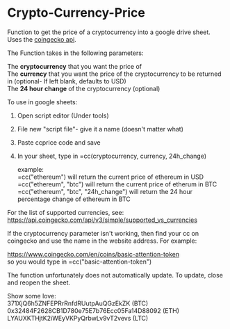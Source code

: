 # Crypto-Currency-Price
Function to get the price of a cryptocurrency into a google drive sheet. Uses the [coingecko api](https://www.coingecko.com/en/api).

The Function takes in the following parameters:  

The **cryptocurrency** that you want the price of  
The **currency** that you want the price of the cryptocurrency to be returned in (optional- If left blank, defaults to USD)  
The **24 hour change** of the cryptocurrency (optional)  

To use in google sheets:  

1. Open script editor (Under tools)  
2. File new "script file"- give it a name (doesn't matter what)  
3. Paste ccprice code and save  
4. In your sheet, type in =cc(cryptocurrency, currency, 24h_change)  

   example:  
   =cc("ethereum")  will return the current price of ethereum in USD  
   =cc("ethereum", "btc") will return the current price of etherum in BTC  
   =cc("ethereum", "btc", "24h_change") will return the 24 hour percentage change of ethereum in BTC  

   
For the list of supported currencies, see:  
https://api.coingecko.com/api/v3/simple/supported_vs_currencies  


If the cryptocurrency parameter isn't working, then find your cc on coingecko and use the name in the website address. For example:  

https://www.coingecko.com/en/coins/basic-attention-token  
so you would type in =cc("basic-attention-token")  


The function unfortunately does not automatically update. To update, close and reopen the sheet.  

Show some love:  
371XjQ6h5ZNFEPRrRnfdRUutpAuQGzEkZK (BTC)
0x32484F2628CB1D780e75E7b76Ecc05Fa14D88092 (ETH)  
LYAUXKTHjtK2iWEyVKPyQrbwLv9vT2vevs (LTC)

 
